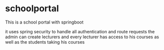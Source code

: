 # schoolportal
This is a school portal with springboot

it uses spring security to handle all authentication and route requests
the admin can create lecturers and every lecturer has access to his courses as well as the students taking his courses

